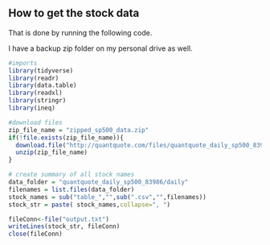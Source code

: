 ## How to get the stock data

That is done by running the following code.

I have a backup zip folder on my personal drive as well.

```r
#imports
library(tidyverse)
library(readr)
library(data.table)
library(readxl)
library(stringr)
library(ineq)

#download files
zip_file_name = "zipped_sp500_data.zip"
if(!file.exists(zip_file_name)){
  download.file("http://quantquote.com/files/quantquote_daily_sp500_83986.zip",zip_file_name)
  unzip(zip_file_name)
}

# create summary of all stock names
data_folder = "quantquote_daily_sp500_83986/daily"
filenames = list.files(data_folder)
stock_names = sub("table_","",sub(".csv","",filenames))
stock_str = paste( stock_names,collapse=", ")

fileConn<-file("output.txt")
writeLines(stock_str, fileConn)
close(fileConn)
```
